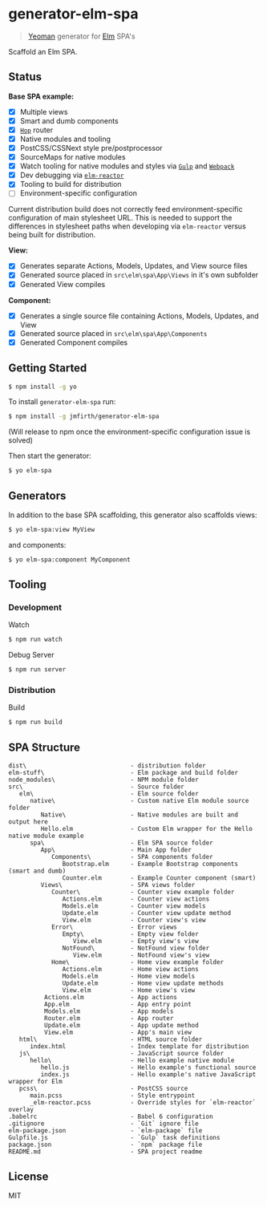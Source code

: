 # generator-elm-spa

> [Yeoman](http://yeoman.io) generator for [Elm](http://elm-lang.org/) SPA's

Scaffold an Elm SPA.

## Status

**Base SPA example:**

- [x] Multiple views
- [x] Smart and dumb components
- [x] [`Hop`](http://package.elm-lang.org/packages/sporto/hop/latest) router
- [x] Native modules and tooling
- [x] PostCSS/CSSNext style pre/postprocessor
- [x] SourceMaps for native modules
- [x] Watch tooling for native modules and styles via [`Gulp`](http://gulpjs.com/) and [`Webpack`](https://webpack.github.io/)
- [x] Dev debugging via [`elm-reactor`](https://github.com/elm-lang/elm-reactor)
- [x] Tooling to build for distribution
- [ ] Environment-specific configuration

Current distribution build does not correctly feed environment-specific configuration of main stylesheet URL.  This is needed to support the differences in stylesheet paths when developing via `elm-reactor` versus being built for distribution.

**View:**

- [x] Generates separate Actions, Models, Updates, and View source files
- [x] Generated source placed in `src\elm\spa\App\Views` in it's own subfolder
- [x] Generated View compiles

**Component:**

- [x] Generates a single source file containing Actions, Models, Updates, and View
- [x] Generated source placed in `src\elm\spa\App\Components`
- [x] Generated Component compiles

## Getting Started

```sh
$ npm install -g yo
```

To install `generator-elm-spa` run:

```sh
$ npm install -g jmfirth/generator-elm-spa
```

(Will release to npm once the environment-specific configuration issue is solved)

Then start the generator:

```sh
$ yo elm-spa
```

## Generators

In addition to the base SPA scaffolding, this generator also scaffolds views:

```sh
$ yo elm-spa:view MyView
```

and components:

```sh
$ yo elm-spa:component MyComponent
```

## Tooling

### Development

Watch

```sh
$ npm run watch
```

Debug Server

```sh
$ npm run server
```

### Distribution

Build

```sh
$ npm run build
```

## SPA Structure

```
dist\                             - distribution folder
elm-stuff\                        - Elm package and build folder
node_modules\                     - NPM module folder
src\                              - Source folder
   elm\                           - Elm source folder
      native\                     - Custom native Elm module source folder
         Native\                  - Native modules are built and output here
         Hello.elm                - Custom Elm wrapper for the Hello native module example
      spa\                        - Elm SPA source folder
         App\                     - Main App folder
            Components\           - SPA components folder
               Bootstrap.elm      - Example Bootstrap components (smart and dumb)
               Counter.elm        - Example Counter component (smart)
         Views\                   - SPA views folder
            Counter\              - Counter view example folder
               Actions.elm        - Counter view actions
               Models.elm         - Counter view models
               Update.elm         - Counter view update method
               View.elm           - Counter view's view
            Error\                - Error views
               Empty\             - Empty view folder
                  View.elm        - Empty view's view
               NotFound\          - NotFound view folder
                  View.elm        - NotFound view's view
            Home\                 - Home view example folder
               Actions.elm        - Home view actions
               Models.elm         - Home view models
               Update.elm         - Home view update methods
               View.elm           - Home view's view
          Actions.elm             - App actions
          App.elm                 - App entry point
          Models.elm              - App models
          Router.elm              - App router
          Update.elm              - App update method
          View.elm                - App's main view
   html\                          - HTML source folder
      index.html                  - Index template for distribution
   js\                            - JavaScript source folder
      hello\                      - Hello example native module
         hello.js                 - Hello example's functional source
         index.js                 - Hello example's native JavaScript wrapper for Elm
   pcss\                          - PostCSS source
      main.pcss                   - Style entrypoint
      _elm-reactor.pcss           - Override styles for `elm-reactor` overlay
.babelrc                          - Babel 6 configuration
.gitignore                        - `Git` ignore file
elm-package.json                  - `elm-package` file
Gulpfile.js                       - `Gulp` task definitions
package.json                      - `npm` package file
README.md                         - SPA project readme
```

## License

MIT
